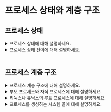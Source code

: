 # 프로세스 상태와 계층 구조

## 프로세스 상태

<details>
<summary>프로세스 상태에 대해 설명하세요.</summary>

- 운영체제는 여러 프로세스의 상태를 PCB에 기록하여 관리, 각 프로세스는 실행 중 다양한 상태로 전이됨
- 생성: 프로세스, PCB가 생성됐지만 아직 운영체제에 의해 완전히 관리되지는 않는 상태
- 준비: CPU를 할당받아 실행되기를 기다리고 있는 상태, 메모리 등의 자원은 이미 할당됨
- 실행: CPU를 할당받아 명령을 실행 중인 상태, 스케줄러에 의해 할당된 시간만큼만 실행 가능
- 대기: 입출력 작업이나 다른 이벤트가 완료되기를 기다리고 있는 상태
- 종료: 프로세스가 운영체제에 의해 종료된 상태, 프로세스의 모든 자원과 PCB가 메모리에서 제거됨

![image](https://github.com/user-attachments/assets/c3f5fe1c-8448-4853-9454-ca3b69a26673)
</details>

<details>
<summary>프로세스 상태 전이에 대해 설명하세요.</summary>

- 생성 -> 준비(admitted): 새로운 프로세스가 생성되면 준비 상태로 전이
- 준비 -> 실행(scheduler dispatch): 스케줄러에 의해 CPU가 할당되면 실행 상태로 전이
- 실행 -> 준비(interrupt): 할당된 시간이 종료되면 준비 상태로 전이
- 실행 -> 대기(I/O or event wait): 입출력 요청이나 특정 이벤트를 기다려야 하면 대기 상태로 전이
- 대기 -> 준비(I/O or event completion): 요청한 작업이 완료되면 준비 상태로 전이
- 실행 -> 종료(exit): 프로세스가 모든 작업을 완료하면 종료 상태로 전이
</details>

<br>

## 프로세스 계층 구조

<details>
<summary>프로세스 계층 구조에 대해 설명하세요.</summary>

- 운영체제는 프로세스를 계층적으로 관리
- 프로세스 계층 구조는 부모-자식 관계를 기반으로 하며, 트리 구조로 표현될 수 있음
</details>

<details>
<summary>부모 프로세스와 자식 프로세스에 대해 설명하세요.</summary>

- 프로세스는 실행 중 다른 프로세스를 생성할 수 있음
- 새 프로세스를 생성한 프로세르를 부모 프로세스, 부모 프로세스에 의해 생성된 프로세스를 자식 프로세스라고 부름
- 부모 프로세스와 자식 프로세스는 엄연히 다른 프로세스이므로 서로 다른 프로세스 식별자(PID)를 가짐
</details>

<details>
<summary>리눅스나 유닉스의 루트 프로세스에 대해 설명하세요.</summary>

- 루트 프로세스는 모든 프로세스의 부모 프로세스이며, PID로는 항상 1을 가짐
- 리눅스의 루트 프로세스는 `systemd`, 유닉스의 루트 프로세스는 `init`, macOS의 루트 프로세스는 `launchd`

<img width="1202" alt="스크린샷 2024-08-24 오후 7 40 15" src="https://github.com/user-attachments/assets/495a2345-a2e1-45e8-80f0-97a46a140a55">
</details>

<details>
<summary>프로세스를 생성하는 시스템 콜에 대해 설명하세요.</summary>

- `fork`: 자신의 복사본을 자식 프로세스로 생성(PID는 다름)
- `exec`: `fork`로 만들어진 자식 프로세스는 `exec`를 통해 자신의 메모리 공간을 새로운 프로그램으로 덮어씀
- 부모 프로세스와 자식 프로세스가 동일한 프로그램을 수행하길 원하는 경우 `exec`를 호출하지 않음

<details>
<summary>실제 코드 예시를 통해 프로세스의 생성 과정을 설명하세요.</summary>

```c++

```
</details>
</details>

